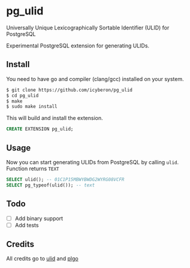 # pg_ulid
Universally Unique Lexicographically Sortable Identifier (ULID) for PostgreSQL

Experimental PostgreSQL extension for generating ULIDs.

## Install
You need to have go and compiler (clang/gcc) installed on your system.

```sh
$ git clone https://github.com/icyberon/pg_ulid
$ cd pg_ulid
$ make
$ sudo make install
```

This will build and install the extension.

```sql
CREATE EXTENSION pg_ulid;
```

## Usage

Now you can start generating ULIDs from PostgreSQL by calling `ulid`. Function returns `TEXT`
```sql
SELECT ulid(); -- 01C1P15MBWYBWDG2WYRG08VCFR
SELECT pg_typeof(ulid()); -- text
```

## Todo

- [ ] Add binary support
- [ ] Add tests

## Credits

All credits go to [ulid](https://github.com/oklog/ulid) and [plgo](https://github.com/microo8/plgo)
